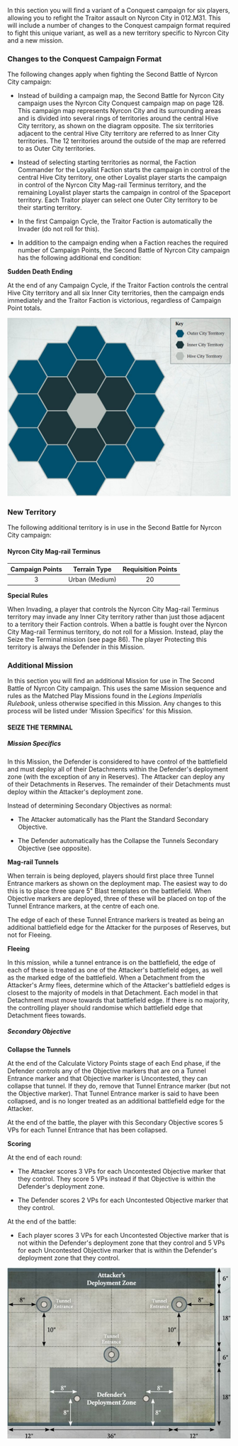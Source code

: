 In this section you will find a variant of a Conquest campaign for six players, allowing you to refight the Traitor assault on Nyrcon City in 012.M31. This will include a number of changes to the Conquest campaign format required to fight this unique variant, as well as a new territory specific to Nyrcon City and a new mission.

### Changes to the Conquest Campaign Format

The following changes apply when fighting the Second Battle of Nyrcon City campaign:

- Instead of building a campaign map, the Second Battle for Nyrcon City campaign uses the Nyrcon City Conquest campaign map on page 128. This campaign map represents Nyrcon City and its surrounding areas and is divided into several rings of territories around the central Hive City territory, as shown on the diagram opposite. The six territories adjacent to the central Hive City territory are referred to as Inner City territories. The 12 territories around the outside of the map are referred to as Outer City territories.

- Instead of selecting starting territories as normal, the Faction Commander for the Loyalist Faction starts the campaign in control of the central Hive City territory, one other Loyalist player starts the campaign in control of the Nyrcon City Mag-rail Terminus territory, and the remaining Loyalist player starts the campaign in control of the Spaceport territory. Each Traitor player can select one Outer City territory to be their starting territory.

- In the first Campaign Cycle, the Traitor Faction is automatically the Invader (do not roll for this).

- In addition to the campaign ending when a Faction reaches the required number of Campaign Points, the Second Battle of Nyrcon City campaign has the following additional end condition:

**Sudden Death Ending**

At the end of any Campaign Cycle, if the Traitor Faction controls the central Hive City territory and all six Inner City territories, then the campaign ends immediately and the Traitor Faction is victorious, regardless of Campaign Point totals.

![](../media/legions_imperialis_campaigns/nyrcon_city.jpg)


### New Territory

The following additional territory is in use in the Second Battle for Nyrcon City campaign:

#### Nyrcon City Mag-rail Terminus

| Campaign Points | Terrain Type | Requisition Points |
| :-------------: | :-------------:| :----------------: |
| 3 | Urban (Medium) | 20 |

**Special Rules**

When Invading, a player that controls the Nyrcon City Mag-rail Terminus territory may invade any Inner City territory rather than just those adjacent to a territory their Faction controls. When a battle is fought over the Nyrcon City Mag-rail Terminus territory, do not roll for a Mission. Instead, play the Seize the Terminal mission (see page 86). The player Protecting this territory is always the Defender in this Mission.


### Additional Mission

In this section you will find an additional Mission for use in The Second Battle of Nyrcon City campaign. This uses the same Mission sequence and rules as the Matched Play Missions found in the *Legions Imperialis Rulebook*, unless otherwise specified in this Mission. Any changes to this process will be listed under 'Mission Specifics' for this Mission.

#### SEIZE THE TERMINAL

##### Mission Specifics

In this Mission, the Defender is considered to have control of the battlefield and must deploy all of their Detachments within the Defender's deployment zone (with the exception of any in Reserves). The Attacker can deploy any of their Detachments in Reserves. The remainder of their Detachments must deploy within the Attacker's deployment zone.

Instead of determining Secondary Objectives as normal:

- The Attacker automatically has the Plant the Standard Secondary Objective.

- The Defender automatically has the Collapse the Tunnels Secondary Objective (see opposite).

**Mag-rail Tunnels**

When terrain is being deployed, players should first place three Tunnel Entrance markers as shown on the deployment map. The easiest way to do this is to place three spare 5" Blast templates on the battlefield. When Objective markers are deployed, three of these will be placed on top of the Tunnel Entrance markers, at the centre of each one.

The edge of each of these Tunnel Entrance markers is treated as being an additional battlefield edge for the Attacker for the purposes of Reserves, but not for Fleeing.

**Fleeing**

In this mission, while a tunnel entrance is on the battlefield, the edge of each of these is treated as one of the Attacker's battlefield edges, as well as the marked edge of the battlefield. When a Detachment from the Attacker's Army flees, determine which of the Attacker's battlefield edges is closest to the majority of models in that Detachment. Each model in that Detachment must move towards that battlefield edge. If there is no majority, the controlling player should randomise which battlefield edge that Detachment flees towards.

##### Secondary Objective

**Collapse the Tunnels**

At the end of the Calculate Victory Points stage of each End phase, if the Defender controls any of the Objective markers that are on a Tunnel Entrance marker and that Objective marker is Uncontested, they can collapse that tunnel. If they do, remove that Tunnel Entrance marker (but not the Objective marker). That Tunnel Entrance marker is said to have been collapsed, and is no longer treated as an additional battlefield edge for the Attacker.

At the end of the battle, the player with this Secondary Objective scores 5 VPs for each Tunnel Entrance that has been collapsed.

**Scoring**

At the end of each round:

- The Attacker scores 3 VPs for each Uncontested Objective marker that they control. They score 5 VPs instead if that Objective is within the Defender's deployment zone. 

- The Defender scores 2 VPs for each Uncontested Objective marker that they control.

At the end of the battle:

- Each player scores 3 VPs for each Uncontested Objective marker that is not within the Defender's deployment zone that they control and 5 VPs for each Uncontested Objective marker that is within the Defender's deployment zone that they control.

![](../media/legions_imperialis_campaigns/mission_seize_the_terminal.jpg)